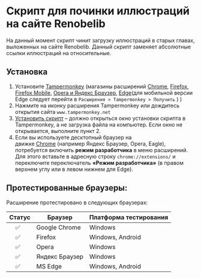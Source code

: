 # Cкрипт для починки иллюстраций на сайте Renobelib
На данный момент скрипт чинит загрузку иллюстраций в старых главах, выложенных на сайте Renobelib. Данный скрипт заменяет абсолютные ссылки иллюстраций на относительные.
## Установка
1. Установите [Tampermonkey](https://www.tampermonkey.net/index.php) (магазины расширений [Chrome](https://chromewebstore.google.com/detail/dhdgffkkebhmkfjojejmpbldmpobfkfo), [Firefox](https://addons.mozilla.org/en-US/firefox/addon/tampermonkey/), [Firefox Mobile](https://addons.mozilla.org/ru/android/addon/tampermonkey/), [Opera и Яндекс Браузер](https://addons.opera.com/en/extensions/details/tampermonkey-beta/), [Edge](https://microsoftedge.microsoft.com/addons/detail/iikmkjmpaadaobahmlepeloendndfphd)(для мобильной версии Edge следует перейти в `Расширения > Tampermonkey > Получить` ) )
2. Нажмите на иконку расширения Tampermonkey или дождитесь открытия сайта `www.tampermonkey.net`
3. [Установить скрипт](https://raw.githubusercontent.com/TranslatorGen13/TM-RLibImgFix/refs/heads/main/TM-RLibImgFix.user.js) – должно открыться окно установки скрипта в Tampermonkey, а не загрузка файла на компьютер. Если окно не открывается, выполните пункт 2.
4. Если вы используете десктопный браузер на движке [Chrome](https://www.tampermonkey.net/faq.php#Q209) (например Яндекс Браузер, Opera, Eagle), потребуется включить **режим разработчика** в меню расширений. Для этого вставьте в адресную строку `chrome://extensions/` и переключите переключатель **«Режим разработчика»** (в правом верхнем углу или в левом нижнем для Edge).
## Протестированные браузеры:
Расширение протестировано в следующих браузерах:

| Статус | Браузер        | Платформа тестирования |
| -      | -------------- | ---------------------- |
| ⠀ ✅  | Google Chrome  | Windows                |
| ⠀ ✅  | Firefox        | Windows, Android       |
| ⠀ ✅  | Opera          | Windows                |
| ⠀ ✅  | Яндекс Браузер | Windows                |
| ⠀ ✅  | MS Edge        | Windows, Android       |
